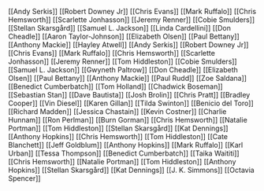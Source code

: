 [[Andy Serkis]]
[[Robert Downey Jr]]
[[Chris Evans]]
[[Mark Ruffalo]]
[[Chris Hemsworth]]
[[Scarlette Jonhasson]]
[[Jeremy Renner]]
[[Cobie Smulders]]
[[Stellan Skarsgård]]
[[Samuel L. Jackson]]
[[Linda Cardellini]]
[[Don Cheadle]]
[[Aaron Taylor-Johnson]]
[[Elizabeth Olsen]]
[[Paul Bettany]]
[[Anthony Mackie]]
[[Hayley Atwell]]
[[Andy Serkis]]
[[Robert Downey Jr]]
[[Chris Evans]]
[[Mark Ruffalo]]
[[Chris Hemsworth]]
[[Scarlette Jonhasson]]
[[Jeremy Renner]]
[[Tom Hiddleston]]
[[Cobie Smulders]]
[[Samuel L. Jackson]]
[[Gwyneth Paltrow]]
[[Don Cheadle]]
[[Elizabeth Olsen]]
[[Paul Bettany]]
[[Anthony Mackie]]
[[Paul Rudd]]
[[Zoe Saldana]]
[[Benedict Cumberbatch]]
[[Tom Holland]]
[[Chadwick Boseman]]
[[Sebastian Stan]]
[[Dave Bautista]]
[[Josh Brolin]]
[[Chris Pratt]]
[[Bradley Cooper]]
[[Vin Diesel]]
[[Karen Gillan]]
[[Tilda Swinton]]
[[Benicio del Toro]]
[[Richard Madden]]
[[Jessica Chastain]]
[[Kevin Costner]]
[[Charlie Hunnam]]
[[Ron Perlman]]
[[Burn Gorman]]
[[Chris Hemsworth]]
[[Natalie Portman]]
[[Tom Hiddleston]]
[[Stellan Skarsgård]]
[[Kat Dennings]]
[[Anthony Hopkins]]
[[Chris Hemsworth]]
[[Tom Hiddleston]]
[[Cate Blanchett]]
[[Jeff Goldblum]]
[[Anthony Hopkins]]
[[Mark Ruffalo]]
[[Karl Urban]]
[[Tessa Thompson]]
[[Benedict Cumberbatch]]
[[Taika Waititi]]
[[Chris Hemsworth]]
[[Natalie Portman]]
[[Tom Hiddleston]]
[[Anthony Hopkins]]
[[Stellan Skarsgård]]
[[Kat Dennings]]
[[J. K. Simmons]]
[[Octavia Spencer]]
